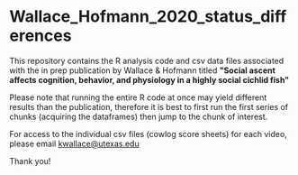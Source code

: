 # Wallace_Hofmann_2020_status_differences

This repository contains the R analysis code and csv data files associated with the in prep publication by Wallace & Hofmann titled <b>"Social ascent affects cognition, behavior, and physiology in a highly social cichlid fish" </b>

Please note that running the entire R code at once may yield different results than the publication, therefore it is best to first run the first series of chunks (acquiring the dataframes) then jump to the chunk of interest.

For access to the individual csv files (cowlog score sheets) for each video, please email kwallace@utexas.edu

Thank you!
